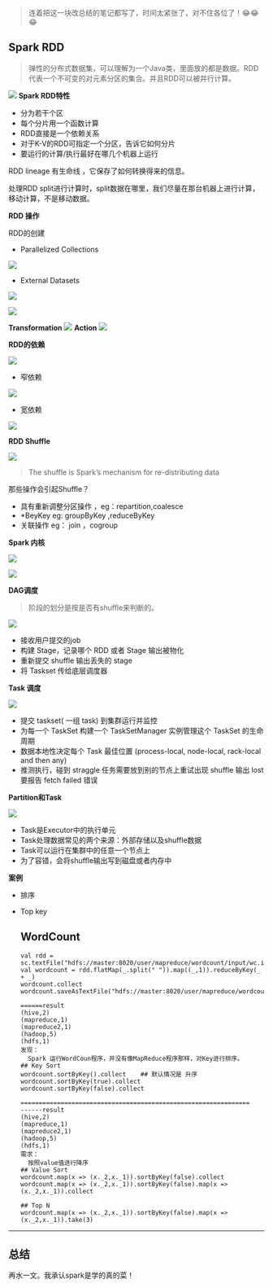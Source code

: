 >连着把这一块改总结的笔记都写了，时间太紧张了，对不住各位了！😂😂😂

## Spark RDD

> 弹性的分布式数据集，可以理解为一个Java类，里面放的都是数据。RDD代表一个不可变的对元素分区的集合。并且RDD可以被并行计算。

![](https://i.imgur.com/ENizg3K.png)
**Spark RDD特性**

- 分为若干个区
- 每个分片用一个函数计算
- RDD直接是一个依赖关系
- 对于K-V的RDD可指定一个分区，告诉它如何分片
- 要运行的计算/执行最好在哪几个机器上运行

RDD lineage 有生命线 ，它保存了如何转换得来的信息。

处理RDD split进行计算时，split数据在哪里，我们尽量在那台机器上进行计算，移动计算，不是移动数据。

**RDD 操作**

RDD的创建

- Parallelized Collections

![](https://i.imgur.com/I5GUQCV.png)

- External Datasets

![](https://i.imgur.com/NdTfMHy.png)

![](https://i.imgur.com/qnczj4V.png)

**Transformation**
![](https://i.imgur.com/VS0bIBC.png)
**Action**
![](https://i.imgur.com/aeOm4Ep.png)

**RDD的依赖**

![](https://i.imgur.com/kRJecyR.png)

- 窄依赖



![](https://i.imgur.com/jn8ZvCZ.png)

- 宽依赖



![](https://i.imgur.com/35PrWCh.png)

**RDD Shuffle**



![](https://i.imgur.com/bA8Zkv7.png)

> The shuffle is Spark’s mechanism for re-distributing data 

那些操作会引起Shuffle？

- 具有重新调整分区操作 ，eg：repartition,coalesce
- *BeyKey eg: groupByKey ,reduceByKey
- 关联操作 eg： join ，cogroup

**Spark 内核**

![](https://i.imgur.com/ZW9eQPo.png)

![](https://i.imgur.com/4uuaw8J.png)

**DAG调度**

> 阶段的划分是按是否有shuffle来判断的。

![](https://i.imgur.com/zrqKJBB.png)

- 接收用户提交的job
- 构建 Stage，记录哪个 RDD 或者 Stage 输出被物化
- 重新提交 shuffle 输出丢失的 stage
- 将 Taskset 传给底层调度器

**Task 调度**

![](https://i.imgur.com/zKQzO6I.png)

- 提交 taskset( 一组 task) 到集群运行并监控
- 为每一个 TaskSet 构建一个 TaskSetManager 实例管理这个 TaskSet
  的生命周期
- 数据本地性决定每个 Task 最佳位置 (process-local, node-local, 
  rack-local and then any) 
- 推测执行，碰到 straggle 任务需要放到别的节点上重试出现 shuffle 
  输出 lost 要报告 fetch failed 错误

**Partition和Task**

![](https://i.imgur.com/A8UrtK9.png)

- Task是Executor中的执行单元
- Task处理数据常见的两个来源：外部存储以及shuffle数据
- Task可以运行在集群中的任意一个节点上
- 为了容错，会将shuffle输出写到磁盘或者内存中

**案例**

- 排序

- Top key

  ## WordCount

  ```
  val rdd = sc.textFile("hdfs://master:8020/user/mapreduce/wordcount/input/wc.input")
  val wordcount = rdd.flatMap(_.split(" ")).map((_,1)).reduceByKey(_ + _)
  wordcount.collect
  wordcount.saveAsTextFile("hdfs://master:8020/user/mapreduce/wordcount/sparkOutput99")
  
  ======result
  (hive,2)
  (mapreduce,1)
  (mapreduce2,1)
  (hadoop,5)
  (hdfs,1)
  发现：
  	Spark 运行WordCoun程序，并没有像MapReduce程序那样，对Key进行排序。
  ## Key Sort
  wordcount.sortByKey().collect    ## 默认情况是 升序
  wordcount.sortByKey(true).collect	
  wordcount.sortByKey(false).collect		
  	
  ===============================================================	
  ------result
  (hive,2)
  (mapreduce,1)
  (mapreduce2,1)
  (hadoop,5)
  (hdfs,1)	
  需求：
  	按照value值进行降序
  ## Value Sort
  wordcount.map(x => (x._2,x._1)).sortByKey(false).collect
  wordcount.map(x => (x._2,x._1)).sortByKey(false).map(x => (x._2,x._1)).collect
  	
  ## Top N
  wordcount.map(x => (x._2,x._1)).sortByKey(false).map(x => (x._2,x._1)).take(3)
  ```
----
## 总结

再水一文。我承认spark是学的真的菜！
